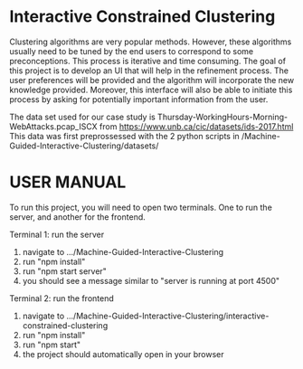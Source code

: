 # Interactive Constrained Clustering
 Clustering algorithms are very popular methods. However, these algorithms usually need to be tuned by the end users to correspond to some preconceptions. This process is iterative and time consuming. The goal of this project is to develop an UI that will help in the refinement process. The user preferences will be provided and the algorithm will incorporate the new knowledge provided. Moreover, this interface will also be able to initiate this process by asking for potentially important information from the user.


The data set used for our case study is Thursday-WorkingHours-Morning-WebAttacks.pcap_ISCX from https://www.unb.ca/cic/datasets/ids-2017.html
This data was first preprossessed with the 2 python scripts in /Machine-Guided-Interactive-Clustering/datasets/

# USER MANUAL
To run this project, you will need to open two terminals. One to run the server, and another for the frontend.

Terminal 1: run the server
1. navigate to .../Machine-Guided-Interactive-Clustering
2. run "npm install"
3. run "npm start server"
4. you should see a message similar to "server is running at port 4500"

Terminal 2: run the frontend
1. navigate to .../Machine-Guided-Interactive-Clustering/interactive-constrained-clustering
2. run "npm install"
3. run "npm start"
4. the project should automatically open in your browser
